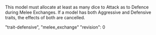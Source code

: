 This model must allocate at least as many dice to Attack as to Defence during Melee Exchanges.
If a model has both Aggressive and Defensive traits, the effects of both are cancelled.

"trait-defensive", "melee_exchange"
"revision": 0